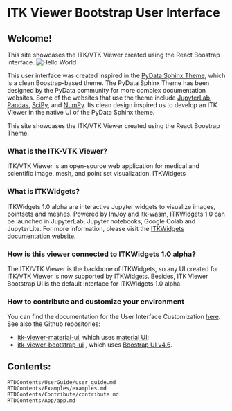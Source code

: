 # ITK Viewer Bootstrap User Interface

## Welcome! 

This site showcases the ITK/VTK Viewer created using the React Boostrap interface.
![Hello World](./images/HelloWorld.gif)

This user interface was created inspired in the [PyData Sphinx Theme](https://pydata-sphinx-theme.readthedocs.io/en/stable/index.html), which is a clean Boostrap-based theme. 
The PyData Sphinx Theme has been designed by the PyData community for more complex documentation websites. Some of the websites that use the theme include [JupyterLab](https://jupyterlab.readthedocs.io/en/latest/), [Pandas](https://pandas.pydata.org/docs/), [SciPy](https://scipy.github.io/devdocs/), and [NumPy]( https://numpy.org/doc/stable/). Its clean design inspired us to develop an ITK Viewer in the native UI of the PyData Sphinx theme. 

This site showcases the ITK/VTK Viewer created using the React Boostrap Theme. 


### What is the ITK-VTK Viewer?

ITK/VTK Viewer is an open-source web application for medical and scientific image, mesh, and point set visualization. 
ITKWidgets 

### What is ITKWidgets?
ITKWidgets 1.0 alpha are interactive Jupyter widgets to visualize images, pointsets and meshes. Powered by ImJoy and itk-wasm, ITKWidgets 1.0 can be launched in JupyterLab, Jupyter notebooks, Google Colab and JupyterLite. For more information, please visit the [ITKWidgets documentation website](https://itkwidgets.readthedocs.io/en/latest/quick_start_guide.html). 

### How is this viewer connected to ITKWidgets 1.0 alpha?
The ITK/VTK Viewer is the backbone of ITKWidgets, so any UI created for ITK/VTK Viewer is now supported by ITKWidgets. Besides, ITK Viewer Bootstrap UI is the default interface for ITKWidgets 1.0 alpha. 


### How to contribute and customize your environment
You can find the documentation for the User Interface Customization [here](https://kitware.github.io/itk-vtk-viewer/docs/customizeUI.html). See also the Github repositories:
 - [itk-viewer-material-ui](https://github.com/InsightSoftwareConsortium/itk-viewer-material-ui), which uses [material UI](https://mui.com/);
 - [itk-viewer-bootstrap-ui](https://github.com/InsightSoftwareConsortium/itk-viewer-bootstrap-ui)  , which uses [Boostrap UI v4.6](https://react-bootstrap-v4.netlify.app/).


## Contents:
```{toctree}
RTDContents/UserGuide/user_guide.md
RTDContents/Examples/examples.md
RTDContents/Contribute/contribute.md
RTDContents/App/app.md
```


